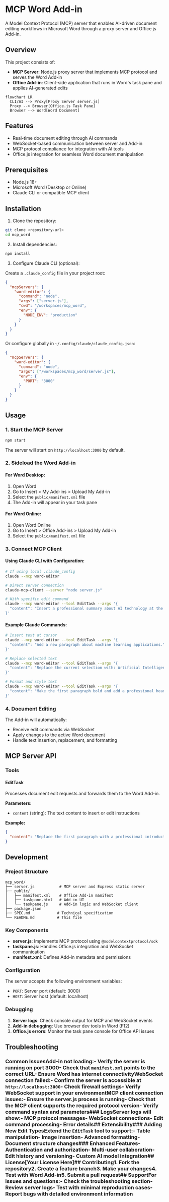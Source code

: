 # MCP Word Add-in

A Model Context Protocol (MCP) server that enables AI-driven document editing workflows in Microsoft Word through a proxy server and Office.js Add-in.

## Overview

This project consists of:
- **MCP Server**: Node.js proxy server that implements MCP protocol and serves the Word Add-in
- **Office Add-in**: Client-side application that runs in Word's task pane and applies AI-generated edits

```mermaid
flowchart LR
  CLI/AI --> Proxy[Proxy Server server.js]
  Proxy --> Browser[Office.js Task Pane]
  Browser --> Word[Word Document]
```

## Features

- Real-time document editing through AI commands
- WebSocket-based communication between server and Add-in
- MCP protocol compliance for integration with AI tools
- Office.js integration for seamless Word document manipulation

## Prerequisites

- Node.js 18+ 
- Microsoft Word (Desktop or Online)
- Claude CLI or compatible MCP client

## Installation

1. Clone the repository:
```bash
git clone <repository-url>
cd mcp_word
```

2. Install dependencies:
```bash
npm install
```

3. Configure Claude CLI (optional):

Create a `.claude_config` file in your project root:

```json
{
  "mcpServers": {
    "word-editor": {
      "command": "node",
      "args": ["server.js"],
      "cwd": "/workspaces/mcp_word",
      "env": {
        "NODE_ENV": "production"
      }
    }
  }
}
```

Or configure globally in `~/.config/claude/claude_config.json`:

```json
{
  "mcpServers": {
    "word-editor": {
      "command": "node",
      "args": ["/workspaces/mcp_word/server.js"],
      "env": {
        "PORT": "3000"
      }
    }
  }
}
```

## Usage

### 1. Start the MCP Server

```bash
npm start
```

The server will start on `http://localhost:3000` by default.

### 2. Sideload the Word Add-in

#### For Word Desktop:
1. Open Word
2. Go to Insert > My Add-ins > Upload My Add-in
3. Select the `public/manifest.xml` file
4. The Add-in will appear in your task pane

#### For Word Online:
1. Open Word Online
2. Go to Insert > Office Add-ins > Upload My Add-in
3. Select the `public/manifest.xml` file

### 3. Connect MCP Client

#### Using Claude CLI with Configuration:

```bash
# If using local .claude_config
claude --mcp word-editor

# Direct server connection
claude-mcp-client --server "node server.js"

# With specific edit command
claude --mcp word-editor --tool EditTask --args '{
  "content": "Insert a professional summary about AI technology at the beginning of the document."
}'
```

#### Example Claude Commands:

```bash
# Insert text at cursor
claude --mcp word-editor --tool EditTask --args '{
  "content": "Add a new paragraph about machine learning applications."
}'

# Replace selected text
claude --mcp word-editor --tool EditTask --args '{
  "content": "Replace the current selection with: Artificial Intelligence is revolutionizing modern business processes."
}'

# Format and style text
claude --mcp word-editor --tool EditTask --args '{
  "content": "Make the first paragraph bold and add a professional heading: Executive Summary"
}'
```

### 4. Document Editing

The Add-in will automatically:
- Receive edit commands via WebSocket
- Apply changes to the active Word document
- Handle text insertion, replacement, and formatting

## MCP Server API

### Tools

#### EditTask
Processes document edit requests and forwards them to the Word Add-in.

**Parameters:**
- `content` (string): The text content to insert or edit instructions

**Example:**
```json
{
  "content": "Replace the first paragraph with a professional introduction about machine learning."
}
```

## Development

### Project Structure

```
mcp_word/
├── server.js           # MCP server and Express static server
├── public/
│   ├── manifest.xml    # Office Add-in manifest
│   ├── taskpane.html   # Add-in UI
│   └── taskpane.js     # Add-in logic and WebSocket client
├── package.json
├── SPEC.md            # Technical specification
└── README.md          # This file
```

### Key Components

- **server.js**: Implements MCP protocol using `@modelcontextprotocol/sdk`
- **taskpane.js**: Handles Office.js integration and WebSocket communication
- **manifest.xml**: Defines Add-in metadata and permissions

### Configuration

The server accepts the following environment variables:

- `PORT`: Server port (default: 3000)
- `HOST`: Server host (default: localhost)

### Debugging

1. **Server logs**: Check console output for MCP and WebSocket events
2. **Add-in debugging**: Use browser dev tools in Word (F12)
3. **Office.js errors**: Monitor the task pane console for Office API issues

## Troubleshooting
### Common Issues**Add-in not loading:**- Verify the server is running on port 3000- Check that `manifest.xml` points to the correct URL- Ensure Word has internet connectivity**WebSocket connection failed:**- Confirm the server is accessible at `http://localhost:3000`- Check firewall settings- Verify WebSocket support in your environment**MCP client connection issues:**- Ensure the server.js process is running- Check that the MCP client supports the required protocol version- Verify command syntax and parameters### LogsServer logs will show:- MCP protocol messages- WebSocket connections- Edit command processing- Error details## Extensibility### Adding New Edit TypesExtend the `EditTask` tool to support:- Table manipulation- Image insertion- Advanced formatting- Document structure changes### Enhanced Features- Authentication and authorization- Multi-user collaboration- Edit history and versioning- Custom AI model integration## License[Your License Here]## Contributing1. Fork the repository2. Create a feature branch3. Make your changes4. Test with Word Add-in5. Submit a pull request## SupportFor issues and questions:- Check the troubleshooting section- Review server logs- Test with minimal reproduction cases- Report bugs with detailed environment information